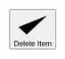 <!DOCTYPE html>
<html lang="en">
<head>
    <meta charset="UTF-8">
    <meta name="viewport" content="width=device-width, initial-scale=1.0">
    <link rel="stylesheet" href="style.css">
    <title>Gevstack - Delete Button Animation</title>
</head>
<body>
    <button class="button">
        <div class="trash">
            <div class="top">
                <div class="paper"></div>
            </div>
            <div class="box"></div>
            <div class="check">
                <svg viewBox="0 0 8 6">
                    <polyline points="1 3.4 2.71428571 5 7 1"></polyline>
                </svg>
            </div>
        </div>
        <span>Delete Item</span>
    </button>
    <script src="script.js"></script>
</body>
</html>
